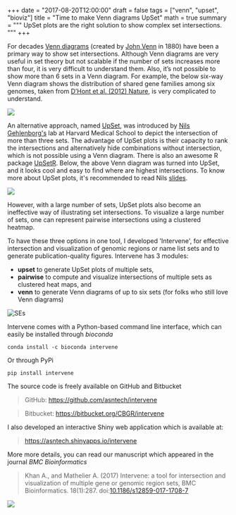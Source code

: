+++
date = "2017-08-20T12:00:00"
draft = false
tags = ["venn", "upset", "bioviz"]
title = "Time to make Venn diagrams UpSet"
math = true
summary = """
UpSet plots are the right solution to show complex set intersections. 
"""
+++

For decades [Venn diagrams](https://en.wikipedia.org/wiki/Venn_diagram) (created by [John Venn](https://en.wikipedia.org/wiki/John_Venn) in 1880) have been a primary way to show set intersections. Although Venn diagrams are very useful in set theory but not scalable if the number of sets increases more than four, it is very difficult to understand them. Also, it’s not possible to show more than 6 sets in a Venn diagram. For example, the below six-way Venn diagram shows the distribution of shared gene families among six genomes, taken from [D’Hont et al. (2012) Nature](https://www.nature.com/articles/nature11241), is very complicated to understand.

![](https://media.nature.com/lw926/nature-assets/nature/journal/v488/n7410/images/nature11241-f4.2.jpg)

An alternative approach, named [UpSet](http://caleydo.org/tools/upset/), was introduced by [Nils Gehlenborg's](http://gehlenborglab.org/) lab at Harvard Medical School to depict the intersection of more than three sets. The advantage of UpSet plots is their capacity to rank the intersections and alternatively hide combinations without intersection, which is not possible using a Venn diagram. There is also an awesome R package [UpSetR](https://cran.r-project.org/package=UpSetR). Below, the above Venn diagram was turned into UpSet, and it looks cool and easy to find where are highest intersections. To know more about UpSet plots, it's recommended to read Nils [slides](https://www.slideshare.net/ngehlenborg/relaxation-techniques-for-the-upset-data-scientist).

![](https://pbs.twimg.com/media/DDQ7SU3XgAATHsv.jpg)

However, with a large number of sets, UpSet plots also become an ineffective way of illustrating set intersections. To visualize a large number of sets, one can represent pairwise intersections using a clustered heatmap.

To have these three options in one tool, I developed 'Intervene', for effective intersection and visualization of genomic regions or name list sets and to generate publication-quality figures. Intervene has 3 modules:

* **upset** to generate UpSet plots of multiple sets, 
* **pairwise** to compute and visualize intersections of multiple sets as clustered heat maps, and
* **venn** to generate Venn diagrams of up to six sets (for folks who still love Venn diagrams)

![SEs](/img/Intervene_pairwise_frac-ses.png)

Intervene comes with a Python-based command line interface, which can easily be installed through _bioconda_

	conda install -c bioconda intervene

Or through PyPi

	pip install intervene


The source code is freely available on GitHub and Bitbucket

>GitHub: https://github.com/asntech/intervene

>Bitbucket: https://bitbucket.org/CBGR/intervene

I also developed an interactive Shiny web application which is available at:

>https://asntech.shinyapps.io/intervene

More more details, you can read our manuscript which appeared in the journal _BMC Bioinformatics_

>Khan A., and Mathelier A. (2017) Intervene: a tool for intersection and visualization of multiple gene or genomic region sets, BMC Bioinformatics. 18(1):287. doi:[10.1186/s12859-017-1708-7](https://doi.org/10.1186/s12859-017-1708-7)

![](http://intervene.readthedocs.io/en/latest/_images/Intervene_sketch.png)

